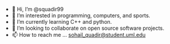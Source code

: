 - 👋 Hi, I’m @squadir99
- 👀 I’m interested in programming, computers, and sports.
- 🌱 I’m currently learning C++ and python.
- 💞️ I’m looking to collaborate on open source software projects.
- 📫 How to reach me ...
sohail_quadir@student.uml.edu

<!---
squadir99/squadir99 is a ✨ special ✨ repository because its `README.md` (this file) appears on your GitHub profile.
You can click the Preview link to take a look at your changes.
--->
